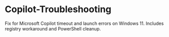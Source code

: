 # Copilot-Troubleshooting
Fix for Microsoft Copilot timeout and launch errors on Windows 11. Includes registry workaround and PowerShell cleanup.
